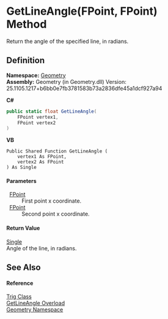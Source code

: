 # GetLineAngle(FPoint, FPoint) Method


Return the angle of the specified line, in radians.



## Definition
**Namespace:** <a href="eb409b48-e279-bdb4-daf3-3196b72d55a2.md">Geometry</a>  
**Assembly:** Geometry (in Geometry.dll) Version: 25.1105.1217+b6bb0e7fb3781583b73a2836dfe45a1dcf927a94

**C#**
``` C#
public static float GetLineAngle(
	FPoint vertex1,
	FPoint vertex2
)
```
**VB**
``` VB
Public Shared Function GetLineAngle ( 
	vertex1 As FPoint,
	vertex2 As FPoint
) As Single
```



#### Parameters
<dl><dt>  <a href="477a6142-7b25-5977-263a-a8e4e3c4f582.md">FPoint</a></dt><dd>First point x coordinate.</dd><dt>  <a href="477a6142-7b25-5977-263a-a8e4e3c4f582.md">FPoint</a></dt><dd>Second point x coordinate.</dd></dl>

#### Return Value
<a href="https://learn.microsoft.com/dotnet/api/system.single" target="_blank" rel="noopener noreferrer">Single</a>  
Angle of the line, in radians.

## See Also


#### Reference
<a href="71fcc577-416c-fb39-4db6-887defd7b424.md">Trig Class</a>  
<a href="e21e414e-956e-afab-3faf-37ea316134a4.md">GetLineAngle Overload</a>  
<a href="eb409b48-e279-bdb4-daf3-3196b72d55a2.md">Geometry Namespace</a>  
